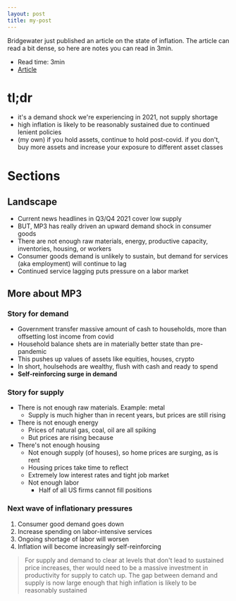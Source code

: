 ```yaml
---
layout: post
title: my-post
---
```


Bridgewater just published an article on the state of inflation. The article
can read a bit dense, so here are notes you can read in 3min.

* Read time: 3min
* [Article](https://www.bridgewater.com/its-mostly-a-demand-shock-not-a-supply-shock-and-its-everywhere)

# tl;dr
- it's a demand shock we're experiencing in 2021, not supply shortage
- high inflation is likely to be reasonably sustained due to continued lenient policies
- (my own) if you hold assets, continue to hold post-covid. if you don't, buy
  more assets and increase your exposure to different asset classes

# Sections

## Landscape
- Current news headlines in Q3/Q4 2021 cover low supply
- BUT, MP3 has really driven an upward demand shock in consumer goods
- There are not enough raw materials, energy, productive capacity, inventories, housing, or workers
- Consumer goods demand is unlikely to sustain, but demand for services (aka employment) will continue to lag
- Continued service lagging puts pressure on a labor market

## More about MP3
### Story for demand
- Government transfer massive amount of cash to households, more than offsetting lost income from covid
- Household balance shets are in materially better state than pre-pandemic
- This pushes up values of assets like equities, houses, crypto
- In short, houlsehods are wealthy, flush with cash and ready to spend
- **Self-reinforcing surge in demand**

### Story for supply
- There is not enough raw materials. Example: metal
	- Supply is much higher than in recent years, but prices are still rising
- There is not enough energy
	- Prices of natural gas, coal, oil are all spiking
	- But prices are rising because
- There's not enough housing
	- Not enough supply (of houses), so home prices are surging, as is rent
	- Housing prices take time to reflect
	- Extremely low interest rates and tight job market
	- Not enough labor
		- Half of all US firms cannot fill positions

### Next wave of inflationary pressures
1. Consumer good demand goes down
2. Increase spending on labor-intensive services
3. Ongoing shortage of labor will worsen
4. Inflation will become increasingly self-reinforcing

> For supply and demand to clear at levels that don't lead to sustained price increases,
> ther would need to be a massive investment in productivity for supply to catch up.
> The gap between demand and supply is now large enough that high inflation is likely
> to be reasonably sustained


